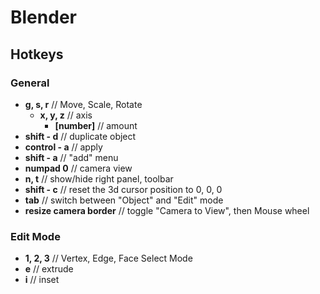 #  Blender

## Hotkeys

### General

- **g, s, r** // Move, Scale, Rotate
    - **x, y, z** // axis
      - **[number]** // amount
- **shift - d** // duplicate object
- **control - a** // apply
- **shift - a** // "add" menu
- **numpad 0** // camera view
- **n, t** //  show/hide right panel, toolbar
- **shift - c** // reset the 3d cursor position to 0, 0, 0
- **tab** // switch between "Object" and "Edit" mode
- **resize camera border** // toggle "Camera to View", then Mouse wheel

### Edit Mode

- **1, 2, 3** // Vertex, Edge, Face Select Mode
- **e** // extrude
- **i** // inset